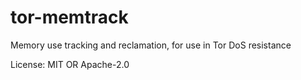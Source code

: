# tor-memtrack

Memory use tracking and reclamation, for use in Tor DoS resistance

License: MIT OR Apache-2.0
